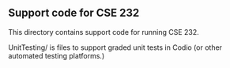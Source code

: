 ## Support code for CSE 232

This directory contains support code for running CSE 232.

UnitTesting/ is files to support graded unit tests in Codio (or other automated
testing platforms.)
